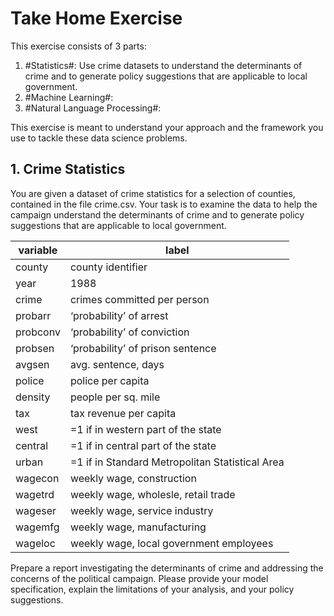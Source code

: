 # Take Home Exercise 

This exercise consists of 3 parts:
1. #Statistics#: Use crime datasets to understand the determinants of crime and to generate policy suggestions that are applicable to local government.
2. #Machine Learning#:
3. #Natural Language Processing#:


This exercise is meant to understand your approach and the framework you use to tackle these data science problems.  



## 1. Crime Statistics 

You are given a dataset of crime statistics for a selection of counties, contained in the file crime.csv.
Your task is to examine the data to help the campaign understand the determinants of crime and to generate policy suggestions that are applicable to local government.

|variable | label  |
|----------|--------|
|county|county identifier|
|year|1988|
|crime|crimes committed per person|
|probarr |‘probability’ of arrest|
|probconv |‘probability’ of conviction|
|probsen |‘probability’ of prison sentence|
|avgsen|avg. sentence, days|
|police|police per capita|
|density |people per sq. mile|
|tax|tax revenue per capita|
|west|=1 if in western part of the state|
|central |=1 if in central part of the state|
|urban |=1 if in Standard Metropolitan Statistical Area| 
|wagecon |weekly wage, construction|
|wagetrd |weekly wage, wholesle, retail trade|
|wageser |weekly wage, service industry|
|wagemfg |weekly wage, manufacturing|
|wageloc |weekly wage, local government employees|

Prepare a report investigating the determinants of crime and addressing the concerns of the political campaign.  Please provide your model specification, explain the limitations of your analysis, and your policy suggestions. 


